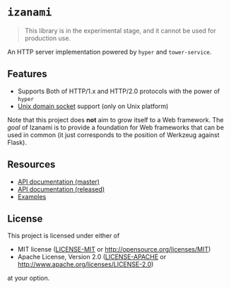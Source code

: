 # `izanami`

> This library is in the experimental stage, and it cannot be used for production use.

An HTTP server implementation powered by `hyper` and `tower-service`.

## Features

* Supports Both of HTTP/1.x and HTTP/2.0 protocols with the power of `hyper`
* [Unix domain socket](./examples/uds-server) support (only on Unix platform)

Note that this project does **not** aim to grow itself to a Web framework.
The *goal* of Izanami is to provide a foundation for Web frameworks that can
be used in common (it just corresponds to the position of Werkzeug against Flask).

## Resources

* [API documentation (master)](https://ubnt-intrepid.github.io/izanami)
* [API documentation (released)](https://docs.rs/izanami)
* [Examples](./examples)

## License

This project is licensed under either of

* MIT license ([LICENSE-MIT](./LICENSE-MIT) or http://opensource.org/licenses/MIT)
* Apache License, Version 2.0 ([LICENSE-APACHE](./LICENSE-APACHE) or http://www.apache.org/licenses/LICENSE-2.0)

at your option.

<!-- links -->

[`hyper`]: https://github.com/hyperium/hyper
[`tokio`]: https://github.com/tokio-rs/tokio
